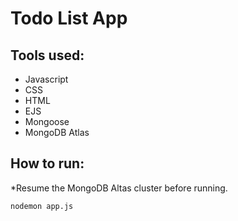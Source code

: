 # Todo List App

## Tools used:

- Javascript
- CSS
- HTML
- EJS
- Mongoose
- MongoDB Atlas

## How to run:

\*Resume the MongoDB Altas cluster before running.

```shell
nodemon app.js
```
